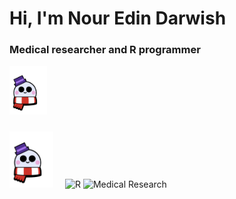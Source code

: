 # Hi, I'm Nour Edin Darwish
### Medical researcher and R programmer
<img src="https://raw.githubusercontent.com/adqe404/BrawlStarsAnimatedPins/refs/heads/master/Player%20Pins/Campaigns/BRAWLIDAYS/Gifs/emoji_brawlmas_thanks.gif" width="60">

<p>
  <img src="https://raw.githubusercontent.com/adqe404/BrawlStarsAnimatedPins/refs/heads/master/Player%20Pins/Campaigns/BRAWLIDAYS/Gifs/emoji_brawlmas_thanks.gif" width="70" style="margin-top: 10px;">
  <span style="margin-left: 15px;">
    <img src="https://img.shields.io/badge/-R-276DC3?style=flat-square&logo=r&logoColor=white" alt="R"/>
    <img src="https://img.shields.io/badge/-Medical_Research-4CAF50?style=flat-square" alt="Medical Research"/>
  </span>
</p>
